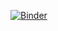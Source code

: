 [![Binder](https://mybinder.org/badge_logo.svg)](https://mybinder.org/v2/gh/lamalex/kmd.git/master)
